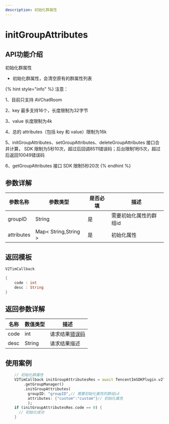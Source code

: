 ```yaml
---
description: 初始化群属性
---
```


# initGroupAttributes

## API功能介绍

初始化群属性

* 初始化群属性，会清空原有的群属性列表

{% hint style="info" %}
注意：&#x20;

1、目前只支持 AVChatRoom&#x20;

2、key 最多支持16个，长度限制为32字节&#x20;

3、value 长度限制为4k&#x20;

4、总的 attributes（包括 key 和 value）限制为16k&#x20;

5、initGroupAttributes、setGroupAttributes、deleteGroupAttributes 接口合并计算， SDK 限制为5秒10次，超过后回调8511错误码；后台限制1秒5次，超过后返回10049错误码

6、getGroupAttributes 接口 SDK 限制5秒20次
{% endhint %}

## 参数详解

| 参数名称       | 参数类型                 | 是否必填 | 描述           |
| ---------- | -------------------- | ---- | ------------ |
| groupID    | String               | 是    | 需要初始化属性的群组id |
| attributes | Map< String,String > | 是    | 初始化属性        |

## 返回模板

```dart
V2TimCallback

{
    code : int
    desc : String
}
```

## 返回参数详解

| 名称   | 数值类型   | 描述                                                             |
| ---- | ------ | -------------------------------------------------------------- |
| code | int    | 请求结果[错误码](https://cloud.tencent.com/document/product/269/1671) |
| desc | String | 请求结果描述                                                         |

## 使用案例  &#x20;

```dart
    // 初始化群属性
    V2TimCallback initGroupAttributesRes = await TencentImSDKPlugin.v2TIMManager
        .getGroupManager()
        .initGroupAttributes(
          groupID: "groupID",// 需要初始化属性的群组id
          attributes: {"custom":"custom"}// 初始化属性
          );
    if (initGroupAttributesRes.code == 0) {
      // 初始化成功
    }

```
